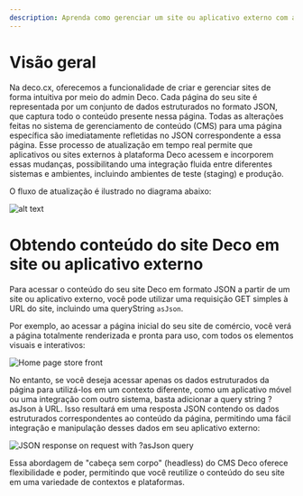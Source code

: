 ```yaml
---
description: Aprenda como gerenciar um site ou aplicativo externo com a Deco
---
```


# Visão geral

Na deco.cx, oferecemos a funcionalidade de criar e gerenciar sites de forma intuitiva por meio do admin Deco. Cada página do seu site é representada por um conjunto de dados estruturados no formato JSON, que captura todo o conteúdo presente nessa página. Todas as alterações feitas no sistema de gerenciamento de conteúdo (CMS) para uma página específica são imediatamente refletidas no JSON correspondente a essa página. Esse processo de atualização em tempo real permite que aplicativos ou sites externos à plataforma Deco acessem e incorporem essas mudanças, possibilitando uma integração fluida entre diferentes sistemas e ambientes, incluindo ambientes de teste (staging) e produção.

O fluxo de atualização é ilustrado no diagrama abaixo:

![alt text](/docs/headless-cms/change-flow.png)

# Obtendo conteúdo do site Deco em site ou aplicativo externo

Para acessar o conteúdo do seu site Deco em formato JSON a partir de um site ou aplicativo externo, você pode utilizar uma requisição GET simples à URL do site, incluindo uma queryString `asJson`.

Por exemplo, ao acessar a página inicial do seu site de comércio, você verá a página totalmente renderizada e pronta para uso, com todos os elementos visuais e interativos:

![Home page store front](/docs/headless-cms/site.png)

No entanto, se você deseja acessar apenas os dados estruturados da página para utilizá-los em um contexto diferente, como um aplicativo móvel ou uma integração com outro sistema, basta adicionar a query string ?asJson à URL. Isso resultará em uma resposta JSON contendo os dados estruturados correspondentes ao conteúdo da página, permitindo uma fácil integração e manipulação desses dados em seu aplicativo externo:

![JSON response on request with ?asJson query](/docs/headless-cms/asjson.png)

Essa abordagem de "cabeça sem corpo" (headless) do CMS Deco oferece flexibilidade e poder, permitindo que você reutilize o conteúdo do seu site em uma variedade de contextos e plataformas.
